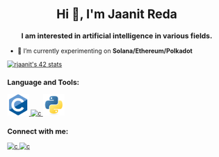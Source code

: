 <h1 align="center">Hi 👋, I'm Jaanit Reda</h1>
<h3 align="center"> I am interested in artificial intelligence in various fields.</h3>

- 🔭 I’m currently experimenting on **Solana/Ethereum/Polkadot**
  
<a href="https://profile.intra.42.fr/users/rjaanit"><img src="https://badge.mediaplus.ma/greenbinary/rjaanit" alt="rjaanit's 42 stats" /></a>
<h3 align="left">Language and Tools:</h3>
<a href="https://www.cprogramming.com/" target="_blank" rel="noreferrer"> <img src="https://raw.githubusercontent.com/devicons/devicon/master/icons/c/c-original.svg" alt="c" width="50" height="50"/> </a> <a href="https://www.cprogramming.com/" target="_blank" rel="noreferrer"> <img src="https://user-images.githubusercontent.com/42747200/46140125-da084900-c26d-11e8-8ea7-c45ae6306309.png" alt="c" width="50" height="50"/> </a> <a href="https://www.python.org" target="_blank" rel="noreferrer"> <img src="https://raw.githubusercontent.com/devicons/devicon/master/icons/python/python-original.svg" alt="python" width="50" height="50"/></a>

<h3 align="left">Connect with me:</h3>
<a href="https://twitter.com/Jaanit0/" target="_blank" rel="noreferrer"> <img src="https://img.icons8.com/ios-filled/100/000000/twitter.png" alt="c" width="40" height="40"/> </a> <a href="https://www.linkedin.com/in/reda-jaanit-008a0823a/" target="_blank" rel="noreferrer"> <img src="https://img.icons8.com/ios-filled/100/000000/linkedin.png" alt="c" width="40" height="40"/> </a>
